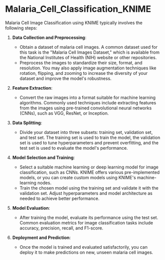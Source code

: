 # Malaria_Cell_Classification_KNIME
Malaria Cell Image Classification using KNIME typically involves the following steps:

1. **Data Collection and Preprocessing**:
   - Obtain a dataset of malaria cell images. A common dataset used for this task is the "Malaria Cell Images Dataset," which is available from the National Institutes of Health (NIH) website or other repositories.
   - Preprocess the images to standardize their size, format, and resolution. You may also apply image augmentation techniques like rotation, flipping, and zooming to increase the diversity of your dataset and improve the model's robustness.

2. **Feature Extraction**:
   - Convert the raw images into a format suitable for machine learning algorithms. Commonly used techniques include extracting features from the images using pre-trained convolutional neural networks (CNNs), such as VGG, ResNet, or Inception.

3. **Data Splitting**:
   - Divide your dataset into three subsets: training set, validation set, and test set. The training set is used to train the model, the validation set is used to tune hyperparameters and prevent overfitting, and the test set is used to evaluate the model's performance.

4. **Model Selection and Training**:
   - Select a suitable machine learning or deep learning model for image classification, such as CNNs. KNIME offers various pre-implemented models, or you can create custom models using KNIME's machine-learning nodes.
   - Train the chosen model using the training set and validate it with the validation set. Adjust hyperparameters and model architecture as needed to achieve better performance.

5. **Model Evaluation**:
   - After training the model, evaluate its performance using the test set. Common evaluation metrics for image classification tasks include accuracy, precision, recall, and F1-score.

6. **Deployment and Prediction**:
   - Once the model is trained and evaluated satisfactorily, you can deploy it to make predictions on new, unseen malaria cell images.

